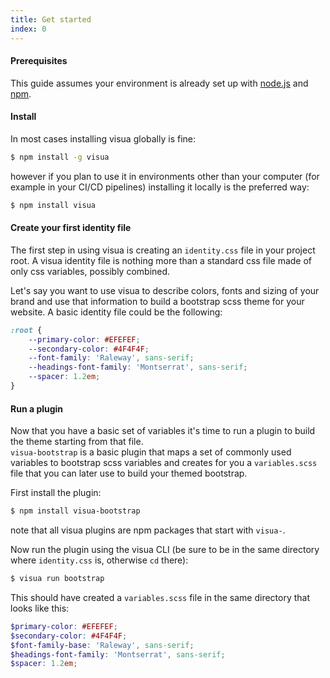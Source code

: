 ```yaml
---
title: Get started
index: 0
---
```

#### Prerequisites

This guide assumes your environment is already set up with [node.js](https://nodejs.org) and [npm](https://npmjs.org).

#### Install

In most cases installing visua globally is fine:

```bash
$ npm install -g visua
```

however if you plan to use it in environments other than your computer (for example in your CI/CD pipelines) installing
it locally is the preferred way:

```bash
$ npm install visua
```

#### Create your first identity file

The first step in using visua is creating an `identity.css` file in your project root.
A visua identity file is nothing more than a standard css file made of only css variables, possibly combined.
  
Let's say you want to use visua to describe colors, fonts and sizing of your brand and use that information to build a
bootstrap scss theme for your website. A basic identity file could be the following:

```css
:root {
    --primary-color: #EFEFEF;
    --secondary-color: #4F4F4F;
    --font-family: 'Raleway', sans-serif;
    --headings-font-family: 'Montserrat', sans-serif;
    --spacer: 1.2em;
}
```

#### Run a plugin

Now that you have a basic set of variables it's time to run a plugin to build the theme starting from that file.  
`visua-bootstrap` is a basic plugin that maps a set of commonly used variables to bootstrap scss variables and creates
for you a `variables.scss` file that you can later use to build your themed bootstrap.

First install the plugin:

```bash
$ npm install visua-bootstrap
```

note that all visua plugins are npm packages that start with `visua-`.

Now run the plugin using the visua CLI (be sure to be in the same directory where `identity.css` is, otherwise `cd` there):

```bash
$ visua run bootstrap
```

This should have created a `variables.scss` file in the same directory that looks like this:

```scss
$primary-color: #EFEFEF;
$secondary-color: #4F4F4F;
$font-family-base: 'Raleway', sans-serif;
$headings-font-family: 'Montserrat', sans-serif;
$spacer: 1.2em;
```